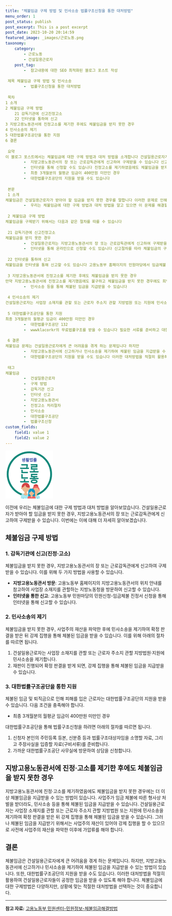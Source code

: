 ```yaml
---
title: "체불임금 구제 방법 및 민사소송 법률구조신청을 통한 대처방법"
menu_order: 1
post_status: publish
post_excerpt: This is a post excerpt
post_date: 2023-10-20 20:14:59
featured_image: _images/근로노동.png
taxonomy:
    category:
        - 근로노동
        - 건설일용근로자
    post_tag:
        -  참고내용에 대한 SEO 최적화된 블로그 포스트 작성

 제목 체불임금 구제 방법 및 민사소송
        -  법률구조신청을 통한 대처방법

 목차
1 소개
2 체불임금 구제 방법
    21 감독기관에 신고진정고소
    22 인터넷을 통하여 신고
3 지방고용노동관서에 진정고소를 제기한 후에도 체불임금을 받지 못한 경우
4 민사소송의 제기
5 대한법률구조공단을 통한 지원
6 결론

 요약
이 블로그 포스트에서는 체불임금에 대한 구제 방법과 대처 방법을 소개합니다 건설일용근로자가 받아야 할 임금을 받지 못한 경우
        -  지방고용노동관서의 장 또는 근로감독관에게 신고하여 구제받을 수 있습니다 신고는 감독기관을 방문하여도 가능하고
        -  인터넷을 통해 신청할 수도 있습니다 진정고소를 제기하였음에도 체불임금을 받지 못한 경우에도 더 이상 체불임금을 지급받을 수 있는 방법이 있습니다 그리고 건설일용근로자는 민사소송을 제기하여 확정 판결을 받은 뒤에 강제 집행을 통해 체불된 임금을 받을 수 있습니다 또한
        -  최종 3개월분의 월평균 임금이 400만원 미만인 경우
        -  대한법률구조공단의 지원을 받을 수도 있습니다

 본문
 1 소개
체불임금은 건설일용근로자가 받아야 할 임금을 받지 못한 경우를 말합니다 이러한 문제로 인해 건설일용근로자들은 어려움을 겪을 수 있습니다 하지만
        -  우리는 체불임금에 대한 구제 방법과 대처 방법을 알고 있으면 이 문제를 해결할 수 있습니다

 2 체불임금 구제 방법
체불임금을 구제받기 위해서는 다음과 같은 절차를 따를 수 있습니다

 21 감독기관에 신고진정고소
체불임금을 받지 못한 경우
        -  건설일용근로자는 지방고용노동관서의 장 또는 근로감독관에게 신고하여 구제받을 수 있습니다 이 신고는 감독기관을 방문하여 할 수도 있고
        -  인터넷을 통해 온라인으로 신청할 수도 있습니다 신고절차를 따라 체불임금의 구제신청을 진행하세요

 22 인터넷을 통하여 신고
체불임금을 인터넷을 통해 신고할 수도 있습니다 고용노동부 홈페이지의 민원마당에서 임금체불 진정서를 신청할 수 있습니다 필요한 정보와 자료를 제출하고 절차를 따라 신고를 진행하세요

 3 지방고용노동관서에 진정고소를 제기한 후에도 체불임금을 받지 못한 경우
만약 지방고용노동관서에 진정고소를 제기했음에도 불구하고 체불임금을 받지 못한 경우에도 희망을 잃지 마세요 이 경우에도 더 이상 체불임금을 지급받을 수 있는 방법이 있습니다 사업주가 임금 체불에 따른 형사상 처벌을 받더라도
        -  민사소송 등을 통해 체불된 임금을 지급받을 수 있습니다

 4 민사소송의 제기
건설일용근로자는 사업장 소재지를 관할 또는 근로자 주소지 관할 지방법원 또는 지원에 민사소송을 제기하여 확정 판결을 받은 뒤 강제 집행을 통해 체불된 임금을 받을 수 있습니다 이를 위해 민사소송 처리절차를 따라 진행하세요

 5 대한법률구조공단을 통한 지원
최종 3개월분의 월평균 임금이 400만원 미만인 경우
        -  대한법률구조공단 132
        -  wwwklacorkr의 무료법률구조를 받을 수 있습니다 필요한 서류를 준비하고 대한법률구조공단 사무실에 방문하여 법률구조신청을 하세요

 6 결론
체불임금 문제는 건설일용근로자에게 큰 어려움을 겪게 하는 문제입니다 하지만
        -  지방고용노동관서에 신고하거나 민사소송을 제기하여 체불된 임금을 지급받을 수 있는 방법이 있습니다 또한
        -  대한법률구조공단의 지원을 받을 수도 있습니다 이러한 대처방법을 적절히 활용하여 건설일용근로자들이 공정한 임금을 받을 수 있도록 해야 합니다

 태그
체불임금
        -  건설일용근로자
        -  구제 방법
        -  감독기관 신고
        -  인터넷 신고
        -  지방고용노동관서
        -  진정고소 처리절차
        -  민사소송
        -  대한법률구조공단
        -  법률구조신청
custom_fields:
    field1: value 1
    field2: value 2
---
```


![근로노동](/_images/근로노동.png)

이전에 우리는 체불임금에 대한 구제 방법과 대처 방법을 알아보았습니다. 건설일용근로자가 받아야 할 임금을 받지 못한 경우, 지방고용노동관서의 장 또는 근로감독관에게 신고하여 구제받을 수 있습니다. 이번에는 이에 대해 더 자세히 알아보겠습니다.

## 체불임금 구제 방법

### 1. 감독기관에 신고(진정·고소)
체불임금을 받지 못한 경우, 지방고용노동관서의 장 또는 근로감독관에게 신고하여 구제받을 수 있습니다. 이를 위해 두 가지 방법을 사용할 수 있습니다.

- **지방고용노동관서 방문**: 고용노동부 홈페이지의 지방고용노동관서의 위치 안내를 참고하여 사업장 소재지를 관할하는 지방노동청을 방문하여 신고할 수 있습니다.
- **인터넷을 통한 신고**: 고용노동부 민원마당의 민원신청-임금체불 진정서 신청을 통해 인터넷을 통해 신고할 수 있습니다.

### 2. 민사소송의 제기
체불임금을 받지 못한 경우, 사업주의 재산을 파악한 후에 민사소송을 제기하여 확정 판결을 받은 뒤 강제 집행을 통해 체불된 임금을 받을 수 있습니다. 이를 위해 아래의 절차를 따르면 됩니다.

1. 건설일용근로자는 사업장 소재지를 관할 또는 근로자 주소지 관할 지방법원·지원에 민사소송을 제기합니다.
2. 재판이 진행되어 확정 판결을 받게 되면, 강제 집행을 통해 체불된 임금을 지급받을 수 있습니다.

### 3. 대한법률구조공단을 통한 지원
체불된 임금 및 퇴직금으로 인해 피해를 입은 근로자는 대한법률구조공단의 지원을 받을 수 있습니다. 다음 조건을 충족해야 합니다.

- 최종 3개월분의 월평균 임금이 400만원 미만인 경우

대한법률구조공단을 통해 법률구조신청을 하려면 아래의 절차를 따르면 됩니다.

1. 신청자 본인의 주민등록 등본, 신분증 등과 법률구조대상자임을 소명할 자료, 그리고 주장사실을 입증할 자료(구비서류)를 준비합니다.
2. 가까운 대한법률구조공단 사무실에 방문하여 상담을 신청합니다.

## 지방고용노동관서에 진정·고소를 제기한 후에도 체불임금을 받지 못한 경우

지방고용노동관서에 진정·고소를 제기하였음에도 체불임금을 받지 못한 경우에는 더 이상 체불임금을 지급받을 수 있는 방법이 있습니다. 사업주가 임금 체불에 따른 형사상 처벌을 받더라도, 민사소송 등을 통해 체불된 임금을 지급받을 수 있습니다. 건설일용근로자는 사업장 소재지를 관할 또는 근로자 주소지 관할 지방법원 또는 지원에 민사소송을 제기하여 확정 판결을 받은 뒤 강제 집행을 통해 체불된 임금을 받을 수 있습니다. 그러나 체불된 임금을 지급받기 위해서는 사업주의 재산이 있어야 강제 집행을 할 수 있으므로 사전에 사업주의 재산을 파악한 이후에 가압류를 해야 합니다.

## 결론

체불임금은 건설일용근로자에게 큰 어려움을 겪게 하는 문제입니다. 하지만, 지방고용노동관서에 신고하거나 민사소송을 제기하여 체불된 임금을 지급받을 수 있는 방법이 있습니다. 또한, 대한법률구조공단의 지원을 받을 수도 있습니다. 이러한 대처방법을 적절히 활용하여 건설일용근로자들이 공정한 임금을 받을 수 있도록 해야 합니다. 체불임금에 대한 구제방법은 다양하지만, 상황에 맞는 적절한 대처방법을 선택하는 것이 중요합니다.

---

**참고 자료:** [고용노동부 민원센터-민원정보-체불임금해결방법](https://www.moel.go.kr/mp/information/bul/infobulDetail.do?bbs_seq=2020080000000000000000057&category_code=bul0080000000&bbs_code=1000000000000&mode_yn=Y&tab_yn=N&cur_page=1)
